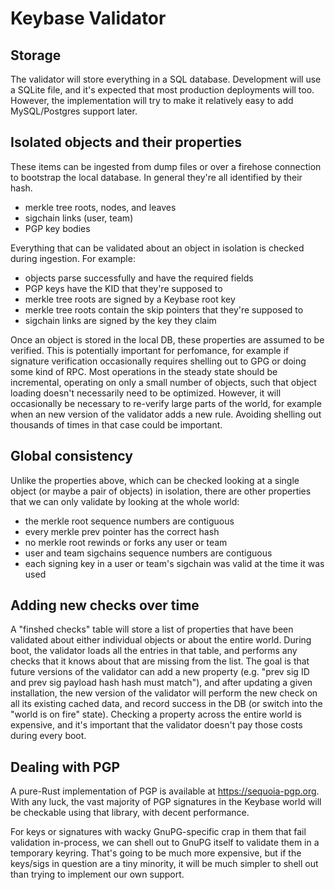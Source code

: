 # Keybase Validator

## Storage

The validator will store everything in a SQL database. Development will use a
SQLite file, and it's expected that most production deployments will too.
However, the implementation will try to make it relatively easy to add
MySQL/Postgres support later.

## Isolated objects and their properties

These items can be ingested from dump files or over a firehose connection to
bootstrap the local database. In general they're all identified by their hash.

- merkle tree roots, nodes, and leaves
- sigchain links (user, team)
- PGP key bodies

Everything that can be validated about an object in isolation is checked during
ingestion. For example:

- objects parse successfully and have the required fields
- PGP keys have the KID that they're supposed to
- merkle tree roots are signed by a Keybase root key
- merkle tree roots contain the skip pointers that they're supposed to
- sigchain links are signed by the key they claim

Once an object is stored in the local DB, these properties are assumed to be
verified. This is potentially important for perfomance, for example if
signature verification occasionally requires shelling out to GPG or doing some
kind of RPC. Most operations in the steady state should be incremental,
operating on only a small number of objects, such that object loading doesn't
necessarily need to be optimized. However, it will occasionally be necessary to
re-verify large parts of the world, for example when an new version of the
validator adds a new rule. Avoiding shelling out thousands of times in that
case could be important.

## Global consistency

Unlike the properties above, which can be checked looking at a single object
(or maybe a pair of objects) in isolation, there are other properties that we
can only validate by looking at the whole world:

- the merkle root sequence numbers are contiguous
- every merkle prev pointer has the correct hash
- no merkle root rewinds or forks any user or team
- user and team sigchains sequence numbers are contiguous
- each signing key in a user or team's sigchain was valid at the time it was
  used

## Adding new checks over time

A "finshed checks" table will store a list of properties that have been
validated about either individual objects or about the entire world. During
boot, the validator loads all the entries in that table, and performs any
checks that it knows about that are missing from the list. The goal is that
future versions of the validator can add a new property (e.g. "prev sig ID and
prev sig payload hash hash must match"), and after updating a given
installation, the new version of the validator will perform the new check on
all its existing cached data, and record success in the DB (or switch into the
"world is on fire" state). Checking a property across the entire world is
expensive, and it's important that the validator doesn't pay those costs during
every boot.

## Dealing with PGP

A pure-Rust implementation of PGP is available at https://sequoia-pgp.org. With
any luck, the vast majority of PGP signatures in the Keybase world will be
checkable using that library, with decent performance.

For keys or signatures with wacky GnuPG-specific crap in them that fail
validation in-process, we can shell out to GnuPG itself to validate them in a
temporary keyring. That's going to be much more expensive, but if the keys/sigs
in question are a tiny minority, it will be much simpler to shell out than
trying to implement our own support.
